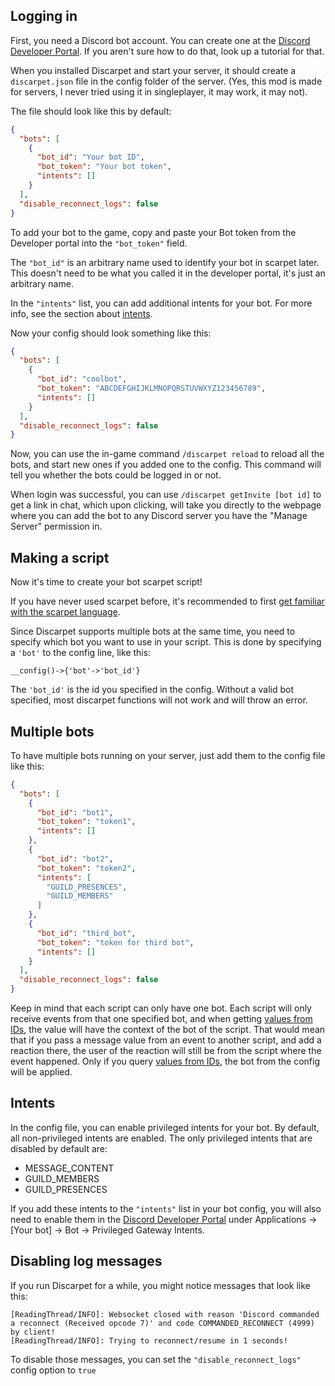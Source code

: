 ## Logging in

First, you need a Discord bot account.
You can create one at the [Discord Developer Portal](https://discord.com/developers/applications).
If you aren't sure how to do that, look up a tutorial for that.

When you installed Discarpet and start your server, it should create a `discarpet.json` file in the config folder of the server.
(Yes, this mod is made for servers, I never tried using it in singleplayer, it may work, it may not).

The file should look like this by default:

```json title="discarpet.json"
{
  "bots": [
    {
      "bot_id": "Your bot ID",
      "bot_token": "Your bot token",
      "intents": []
    }
  ],
  "disable_reconnect_logs": false
}
```

To add your bot to the game, copy and paste your Bot token from the Developer portal into the `"bot_token"` field.

The `"bot_id"` is an arbitrary name used to identify your bot in scarpet later.
This doesn't need to be what you called it in the developer portal,
it's just an arbitrary name.

In the `"intents"` list, you can add additional intents for your bot.
For more info, see the section about [intents](#intents).

Now your config should look something like this:

```json title="discarpet.json"
{
  "bots": [
    {
      "bot_id": "coolbot",
      "bot_token": "ABCDEFGHIJKLMNOPQRSTUVWXYZ123456789",
      "intents": []
    }
  ],
  "disable_reconnect_logs": false
}
```

Now, you can use the in-game command `/discarpet reload` to reload all the bots, and start new ones if you added one to the config.
This command will tell you whether the bots could be logged in or not.

When login was successful, you can use `/discarpet getInvite [bot id]` to get a link in chat, which upon clicking,
will take you directly to the webpage where you can add the bot to any Discord server you have the "Manage Server" permission in.

## Making a script

Now it's time to create your bot scarpet script!

If you have never used scarpet before,
it's recommended to first [get familiar with the scarpet language](https://github.com/gnembon/fabric-carpet/wiki/Scarpet).

Since Discarpet supports multiple bots at the same time, you need to specify which bot you want to use in your script.
This is done by specifying a `'bot'` to the config line, like this:

```sc title="my_script.sc"
__config()->{'bot'->'bot_id'}
```

The `'bot_id'` is the id you specified in the config.
Without a valid bot specified, most discarpet functions will not work and will throw an error.

## Multiple bots

To have multiple bots running on your server, just add them to the config file like this:

```json title="discarpet.json"
{
  "bots": [
    {
      "bot_id": "bot1",
      "bot_token": "token1",
      "intents": []
    },
    {
      "bot_id": "bot2",
      "bot_token": "token2",
      "intents": [
        "GUILD_PRESENCES",
        "GUILD_MEMBERS"
      ]
    },
    {
      "bot_id": "third_bot",
      "bot_token": "token for third bot",
      "intents": []
    }
  ],
  "disable_reconnect_logs": false
}
```

Keep in mind that each script can only have one bot.
Each script will only receive events from that one specified bot,
and when getting [values from IDs](/functions/value-from-id.md),
the value will have the context of the bot of the script. That would mean that if you pass a message value from an event to another script,
and add a reaction there, the user of the reaction will still be from the script where the event happened.
Only if you query [values from IDs](/functions/value-from-id.md),
the bot from the config will be applied.

## Intents

In the config file, you can enable privileged intents for your bot.
By default, all non-privileged intents are enabled.
The only privileged intents that are disabled by default are:

- MESSAGE_CONTENT
- GUILD_MEMBERS
- GUILD_PRESENCES

If you add these intents to the `"intents"` list in your bot config,
you will also need to enable them in the [Discord Developer Portal](https://discord.com/developers/applications)
under Applications -> [Your bot] -> Bot -> Privileged Gateway Intents.


## Disabling log messages

If you run Discarpet for a while, you might notice messages that look like this:

```
[ReadingThread/INFO]: Websocket closed with reason 'Discord commanded a reconnect (Received opcode 7)' and code COMMANDED_RECONNECT (4999) by client!
[ReadingThread/INFO]: Trying to reconnect/resume in 1 seconds!
```

To disable those messages, you can set the `"disable_reconnect_logs"` config option to `true`
